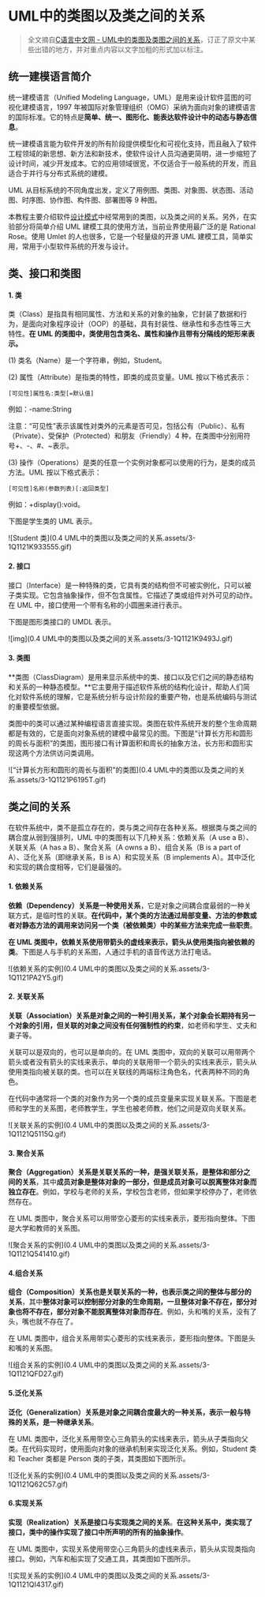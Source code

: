 # UML中的类图以及类之间的关系

> 全文摘自[C语言中文网 - UML中的类图及类图之间的关系](http://c.biancheng.net/view/1319.html)，订正了原文中某些出错的地方，并对重点内容以文字加粗的形式加以标注。

## 统一建模语言简介

统一建模语言（Unified Modeling Language，UML）是用来设计软件蓝图的可视化建模语言，1997 年被国际对象管理组织（OMG）采纳为面向对象的建模语言的国际标准。它的特点是**简单、统一、图形化、能表达软件设计中的动态与静态信息**。

统一建模语言能为软件开发的所有阶段提供模型化和可视化支持，而且融入了软件工程领域的新思想、新方法和新技术，使软件设计人员沟通更简明，进一步缩短了设计时间，减少开发成本。它的应用领域很宽，不仅适合于一般系统的开发，而且适合于并行与分布式系统的建模。

UML 从目标系统的不同角度出发，定义了用例图、类图、对象图、状态图、活动图、时序图、协作图、构件图、部署图等 9 种图。

本教程主要介绍软件[设计模式](http://c.biancheng.net/design_pattern/)中经常用到的类图，以及类之间的关系。另外，在实验部分将简单介绍 UML 建模工具的使用方法，当前业界使用最广泛的是 Rational Rose。使用 Umlet 的人也很多，它是一个轻量级的开源 UML 建模工具，简单实用，常用于小型软件系统的开发与设计。

## 类、接口和类图

#### 1. 类

类（Class）是指具有相同属性、方法和关系的对象的抽象，它封装了数据和行为，是面向对象程序设计（OOP）的基础，具有封装性、继承性和多态性等三大特性。**在 UML 的类图中，类使用包含类名、属性和操作且带有分隔线的矩形来表示。**

(1) 类名（Name）是一个字符串，例如，Student。

(2) 属性（Attribute）是指类的特性，即类的成员变量。UML 按以下格式表示：

```
[可见性]属性名:类型[=默认值]
```

例如：-name:String

注意：“可见性”表示该属性对类外的元素是否可见，包括公有（Public）、私有（Private）、受保护（Protected）和朋友（Friendly）4 种，在类图中分别用符号+、-、#、~表示。

(3) 操作（Operations）是类的任意一个实例对象都可以使用的行为，是类的成员方法。UML 按以下格式表示：

```
[可见性]名称(参数列表)[:返回类型]
```

例如：+display():void。

下图是学生类的 UML 表示。



![Student 类](0.4 UML中的类图以及类之间的关系.assets/3-1Q1121K933555.gif)

#### 2. 接口

接口（Interface）是一种特殊的类，它具有类的结构但不可被实例化，只可以被子类实现。它包含抽象操作，但不包含属性。它描述了类或组件对外可见的动作。在 UML 中，接口使用一个带有名称的小圆圈来进行表示。

下图是图形类接口的 UMDL 表示。



![img](0.4 UML中的类图以及类之间的关系.assets/3-1Q1121K9493J.gif)

#### 3. 类图

**类图（ClassDiagram）是用来显示系统中的类、接口以及它们之间的静态结构和关系的一种静态模型。**它主要用于描述软件系统的结构化设计，帮助人们简化对软件系统的理解，它是系统分析与设计阶段的重要产物，也是系统编码与测试的重要模型依据。

类图中的类可以通过某种编程语言直接实现。类图在软件系统开发的整个生命周期都是有效的，它是面向对象系统的建模中最常见的图。下图是“计算长方形和圆形的周长与面积”的类图，图形接口有计算面积和周长的抽象方法，长方形和圆形实现这两个方法供访问类调用。



![“计算长方形和圆形的周长与面积”的类图](0.4 UML中的类图以及类之间的关系.assets/3-1Q1121P6195T.gif)

## 类之间的关系

在软件系统中，类不是孤立存在的，类与类之间存在各种关系。根据类与类之间的耦合度从弱到强排列，UML 中的类图有以下几种关系：依赖关系（A use a B）、关联关系（A has a B）、聚合关系（A owns a B）、组合关系（B is a part of A）、泛化关系（即继承关系，B is A）和实现关系（B implements A）。其中泛化和实现的耦合度相等，它们是最强的。

#### 1. 依赖关系

**依赖（Dependency）关系是一种使用关系**，它是对象之间耦合度最弱的一种关联方式，是临时性的关联。**在代码中，某个类的方法通过局部变量、方法的参数或者对静态方法的调用来访问另一个类（被依赖类）中的某些方法来完成一些职责**。

**在 UML 类图中，依赖关系使用带箭头的虚线来表示，箭头从使用类指向被依赖的类**。下图是人与手机的关系图，人通过手机的语音传送方法打电话。

![依赖关系的实例](0.4 UML中的类图以及类之间的关系.assets/3-1Q1121PA2Y5.gif)

#### 2. 关联关系

**关联（Association）关系是对象之间的一种引用关系，某个对象会长期持有另一个对象的引用，但关联的对象之间没有任何强制性的约束**，如老师和学生、丈夫和妻子等。

关联可以是双向的，也可以是单向的。在 UML 类图中，双向的关联可以用带两个箭头或者没有箭头的实线来表示，单向的关联用带一个箭头的实线来表示，箭头从使用类指向被关联的类。也可以在关联线的两端标注角色名，代表两种不同的角色。

在代码中通常将一个类的对象作为另一个类的成员变量来实现关联关系。下图是老师和学生的关系图，老师教学生，学生也被老师教，他们之间是双向关联关系。



![关联关系的实例](0.4 UML中的类图以及类之间的关系.assets/3-1Q1121Q5115Q.gif)

#### 3. 聚合关系

**聚合（Aggregation）关系是关联关系的一种，是强关联关系，是整体和部分之间的关系**，其中**成员对象是整体对象的一部分，但是成员对象可以脱离整体对象而独立存在**。例如，学校与老师的关系，学校包含老师，但如果学校停办了，老师依然存在。

在 UML 类图中，聚合关系可以用带空心菱形的实线来表示，菱形指向整体。下图是大学和教师的关系图。



![聚合关系的实例](0.4 UML中的类图以及类之间的关系.assets/3-1Q1121Q541410.gif)

#### 4.组合关系

**组合（Composition）关系也是关联关系的一种，也表示类之间的整体与部分的关系**，其中**整体对象可以控制部分对象的生命周期，一旦整体对象不存在，部分对象也将不存在，部分对象不能脱离整体对象而存在**。例如，头和嘴的关系，没有了头，嘴也就不存在了。

在 UML 类图中，组合关系用带实心菱形的实线来表示，菱形指向整体。下图是头和嘴的关系图。

![组合关系的实例](0.4 UML中的类图以及类之间的关系.assets/3-1Q1121QFD27.gif)

#### 5.泛化关系

**泛化（Generalization）关系是对象之间耦合度最大的一种关系，表示一般与特殊的关系，是一种继承关系**。

在 UML 类图中，泛化关系用带空心三角箭头的实线来表示，箭头从子类指向父类。在代码实现时，使用面向对象的继承机制来实现泛化关系。例如，Student 类和 Teacher 类都是 Person 类的子类，其类图如下图所示。

![泛化关系的实例](0.4 UML中的类图以及类之间的关系.assets/3-1Q1121Q62C57.gif)

#### 6.实现关系

**实现（Realization）关系是接口与实现类之间的关系**。**在这种关系中，类实现了接口，类中的操作实现了接口中所声明的所有的抽象操作**。

在 UML 类图中，实现关系使用带空心三角箭头的虚线来表示，箭头从实现类指向接口。例如，汽车和船实现了交通工具，其类图如下图所示。

![实现关系的实例](0.4 UML中的类图以及类之间的关系.assets/3-1Q1121QI4317.gif)